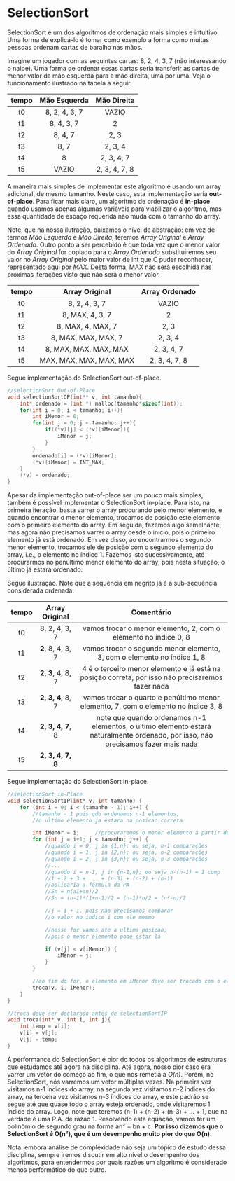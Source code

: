 # SelectionSort

SelectionSort é um dos algoritmos de ordenação mais simples e intuitivo. 
Uma forma de explicá-lo é tomar como exemplo a forma como muitas pessoas ordenam cartas de baralho nas mãos.

Imagine um jogador com as seguintes cartas: 8, 2, 4, 3, 7 (não interessando o naipe). 
Uma forma de ordenar essas cartas seria transferir as cartas de menor valor da mão esquerda para a mão direita, uma por uma.
Veja o funcionamento ilustrado na tabela a seguir.

tempo | Mão Esquerda |  Mão Direita
:-------------------------:|:-------------------------:|:-------------------------:
t0 | 8, 2, 4, 3, 7 | VAZIO
t1 | 8, 4, 3, 7 | 2
t2 | 8, 4, 7 | 2, 3
t3 | 8, 7 | 2, 3, 4
t4 | 8 | 2, 3, 4, 7
t5 |  VAZIO | 2, 3, 4, 7, 8

A maneira mais simples de implementar este algoritmo é usando um array adicional, de mesmo tamanho. 
Neste caso, esta implementação seria **out-of-place**.
Para ficar mais claro, um algoritmo de ordenação é **in-place** quando usamos apenas algumas variáveis para viabilizar o algoritmo, mas essa quantidade de espaço requerida não muda com o tamanho do array.

Note, que na nossa ilutração, baixamos o nível de abstração: em vez de termos *Mão Esquerda* e *Mão Direita*, teremos *Array Original* e *Array Ordenado*.
Outro ponto a ser percebido é que toda vez que  o menor valor do *Array Original* for copiado para o *Array Ordenado* substituiremos seu valor no *Array Original* pelo maior valor de int que C puder reconhecer, representado aqui por *MAX*.
Desta forma, MAX não será escolhida nas próximas iterações visto que não será o menor valor.

tempo | Array Original |  Array Ordenado
:-------------------------:|:-------------------------:|:-------------------------:
t0 | 8, 2, 4, 3, 7 | VAZIO
t1 | 8, MAX, 4, 3, 7 | 2
t2 | 8, MAX, 4, MAX, 7 | 2, 3
t3 | 8, MAX, MAX, MAX, 7 | 2, 3, 4
t4 | 8, MAX, MAX, MAX, MAX | 2, 3, 4, 7
t5 |  MAX, MAX, MAX, MAX, MAX | 2, 3, 4, 7, 8

Segue implementação do SelectionSort out-of-place.

```c
//selectionSort Out-of-Place
void selectionSortOP(int** v, int tamanho){
    int* ordenado = (int *) malloc(tamanho*sizeof(int));
    for(int i = 0; i < tamanho; i++){
        int iMenor = 0;
        for(int j = 0; j < tamanho; j++){
            if((*v)[j] < (*v)[iMenor]){
                iMenor = j;
            }
        }
        ordenado[i] = (*v)[iMenor];
        (*v)[iMenor] = INT_MAX;        
    }
    (*v) = ordenado;
}
```

Apesar da implementação out-of-place ser um pouco mais simples, também é possível implementar o SelectionSort in-place.
Para isto, na primeira iteração, basta varrer o array procurando pelo menor elemento, e quando encontrar o menor elemento, trocamos de posição este elemento com o primeiro elemento do array.
Em seguida, fazemos algo semelhante, mas agora não precisamos varrer o array desde o início, pois o primeiro elemento já está ordenado. Em vez disso, ao encontrarmos o segundo menor elemento, trocamos ele de posição com o segundo elemento do array, i.e., o elemento no índice 1.
Fazemos isto sucessivamente, até procurarmos no penúltimo menor elemento do array, pois nesta situação, o último já estará ordenado. 

Segue ilustração. Note que a sequência em negrito já é a sub-sequência considerada ordenada:

tempo | Array Original |  Comentário
:-------------------------:|:-------------------------:|:-------------------------:
t0 | 8, 2, 4, 3, 7 | vamos trocar o menor elemento, 2, com o elemento no índice 0, 8
t1 | **2**, 8, 4, 3, 7 | vamos trocar o segundo menor elemento, 3, com o elemento no índice 1, 8 
t2 | **2, 3**, 4, 8, 7 | 4 é o terceiro menor elemento e já está na posição correta, por isso não precisaremos fazer nada
t3 | **2, 3, 4**, 8, 7 | vamos trocar o quarto e penúltimo menor elemento, 7, com o elemento no índice 3, 8
t4 | **2, 3, 4, 7**, 8 | note que quando ordenamos n-1 elementos, o último elemento estará naturalmente ordenado, por isso, não precisamos fazer mais nada
t5 |  **2, 3, 4, 7, 8** | 

Segue implementação do SelectionSort in-place.

```c
//selectionSort in-Place
void selectionSortIP(int* v, int tamanho) {
    for (int i = 0; i < (tamanho - 1); i++) {
        //tamanho - 1 pois qdo ordenamos n-1 elementos, 
        //o ultimo elemento ja estara na posicao correta

        int iMenor = i;     //procuraremos o menor elemento a partir do indice i                    
        for (int j = i+1; j < tamanho; j++) {
            //quando i = 0, j in {1,n}; ou seja, n-1 comparações
            //quando i = 1, j in {2,n}; ou seja, n-2 comparações
            //quando i = 2, j in {3,n}; ou seja, n-3 comparações
            //...
            //quando i = n-1, j in {n-1,n}; ou seja n-(n-1) = 1 comp
            //1 + 2 + 3 + ... + (n-3) + (n-2) + (n-1)
            //aplicaria a fórmula da PA
            //Sn = n(a1+an)/2
            //Sn = (n-1)*(1+n-1)/2 = (n-1)*n/2 = (n²-n)/2

            //j = i + 1, pois nao precisamos comparar 
            //o valor no indice i com ele mesmo

            //nesse for vamos ate a ultima posicao, 
            //pois o menor elemento pode estar la 

            if (v[j] < v[iMenor]) {
                iMenor = j;
            }
        }

        //ao fim do for, o elemento em iMenor deve ser trocado com o elemento da posicao i
        troca(v, i, iMenor);
    }
}

//troca deve ser declarado antes de selectionSortIP
void troca(int* v, int i, int j){
    int temp = v[i];
    v[i] = v[j];
    v[j] = temp;
}
```

A performance do SelectionSort é pior do todos os algoritmos de estruturas que estudamos até agora na disciplina.
Até agora, nosso pior caso era varrer um vetor do começo ao fim, o que nos remetia a *O(n)*.
Porém, no SelectionSort, nós varremos um vetor múltiplas vezes.
Na primeira vez visitamos n-1 índices do array, na segunda vez visitamos n-2 índices do array, na terceira vez visitamos n-3 índices do array, e este padrão se segue até que quase todo o array esteja ordenado, onde visitaremos 1 índice do array.
Logo, note que teremos (n-1) + (n-2) + (n-3) + ... + 1, que na verdade é uma P.A. de razão 1.
Resolvendo esta equação, vamos ter um polinômio de segundo grau na forma an² + bn + c.
**Por isso dizemos que o SelectionSort é O(n²), que é um desempenho muito pior do que O(n).**

Nota: embora análise de complexidade não seja um tópico de estudo dessa disciplina, sempre iremos discutir em alto nível o desempenho dos algoritmos, para entendermos por quais razões um algoritmo é considerado menos performático do que outro.